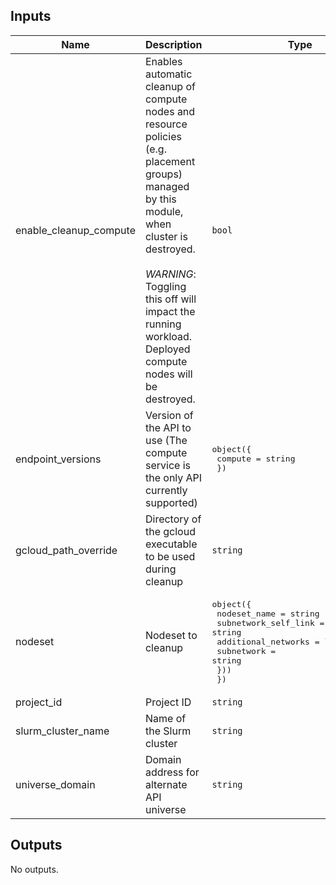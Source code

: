 <!-- BEGINNING OF PRE-COMMIT-TERRAFORM DOCS HOOK -->
## Inputs

| Name | Description | Type | Default | Required |
|------|-------------|------|---------|:--------:|
| enable\_cleanup\_compute | Enables automatic cleanup of compute nodes and resource policies (e.g.<br>placement groups) managed by this module, when cluster is destroyed.<br><br>*WARNING*: Toggling this off will impact the running workload.<br>Deployed compute nodes will be destroyed. | `bool` | n/a | yes |
| endpoint\_versions | Version of the API to use (The compute service is the only API currently supported) | <pre>object({<br>    compute = string<br>  })</pre> | n/a | yes |
| gcloud\_path\_override | Directory of the gcloud executable to be used during cleanup | `string` | n/a | yes |
| nodeset | Nodeset to cleanup | <pre>object({<br>    nodeset_name         = string<br>    subnetwork_self_link = string<br>    additional_networks = list(object({<br>      subnetwork = string<br>    }))<br>  })</pre> | n/a | yes |
| project\_id | Project ID | `string` | n/a | yes |
| slurm\_cluster\_name | Name of the Slurm cluster | `string` | n/a | yes |
| universe\_domain | Domain address for alternate API universe | `string` | n/a | yes |

## Outputs

No outputs.

<!-- END OF PRE-COMMIT-TERRAFORM DOCS HOOK -->
